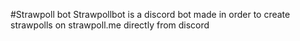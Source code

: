 #Strawpoll bot
Strawpollbot is a discord bot made in order to create strawpolls on strawpoll.me directly from discord